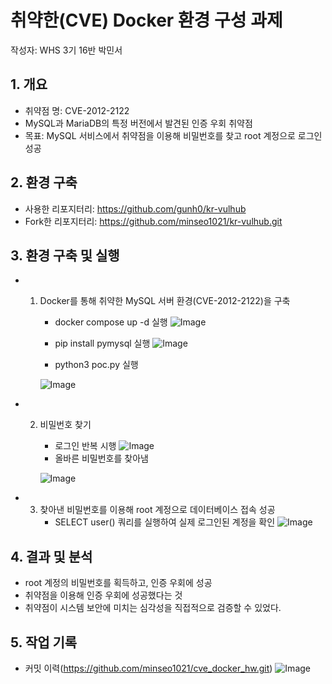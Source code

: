 # 취약한(CVE) Docker 환경 구성 과제
작성자: WHS 3기 16반 박민서

## 1. 개요
- 취약점 명: CVE-2012-2122
- MySQL과 MariaDB의 특정 버전에서 발견된 인증 우회 취약점
- 목표: MySQL 서비스에서 취약점을 이용해 비밀번호를 찾고 root 계정으로 로그인 성공

## 2. 환경 구축
- 사용한 리포지터리: https://github.com/gunh0/kr-vulhub
- Fork한 리포지터리: https://github.com/minseo1021/kr-vulhub.git

## 3. 환경 구축 및 실행
- 1. Docker를 통해 취약한 MySQL 서버 환경(CVE-2012-2122)을 구축
     - docker compose up -d 실행
     ![Image](https://github.com/user-attachments/assets/cf953218-704c-40a3-9a40-07f5f1a29fb7)

     - pip install pymysql 실행
     ![Image](https://github.com/user-attachments/assets/47337c86-0594-41b5-b530-7ab1637729b3)

     - python3 poc.py 실행
       
     ![Image](https://github.com/user-attachments/assets/c424f465-6c53-4af3-a8c8-b4d1bf96e725)

- 2. 비밀번호 찾기
     - 로그인 반복 시행
     ![Image](https://github.com/user-attachments/assets/041932f0-1d96-4334-934e-207e0b26006e)
     - 올바른 비밀번호를 찾아냄
       
     ![Image](https://github.com/user-attachments/assets/a6f0a2f5-fdf5-427a-adb0-98a1d7921d96)

- 3. 찾아낸 비밀번호를 이용해 root 계정으로 데이터베이스 접속 성공
     - SELECT user() 쿼리를 실행하여 실제 로그인된 계정을 확인
     ![Image](https://github.com/user-attachments/assets/e6bad82f-58d7-4818-8f5d-d6ac437c5394)

## 4. 결과 및 분석
- root 계정의 비밀번호를 획득하고, 인증 우회에 성공
- 취약점을 이용해 인증 우회에 성공했다는 것
- 취약점이 시스템 보안에 미치는 심각성을 직접적으로 검증할 수 있었다.

## 5. 작업 기록
- 커밋 이력(https://github.com/minseo1021/cve_docker_hw.git) 
![Image](https://github.com/user-attachments/assets/1ab74c33-9529-48c6-b304-59e63283b9ef)
